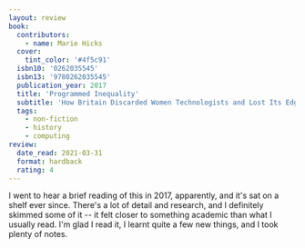 ```yaml
---
layout: review
book:
  contributors:
    - name: Marie Hicks
  cover:
    tint_color: '#4f5c91'
  isbn10: '0262035545'
  isbn13: '9780262035545'
  publication_year: 2017
  title: 'Programmed Inequality'
  subtitle: 'How Britain Discarded Women Technologists and Lost Its Edge in Computing'
  tags:
    - non-fiction
    - history
    - computing
review:
  date_read: 2021-03-31
  format: hardback
  rating: 4
---
```


I went to hear a brief reading of this in 2017, apparently, and it's sat on a shelf ever since.
There's a lot of detail and research, and I definitely skimmed some of it -- it felt closer to something academic than what I usually read.
I'm glad I read it, I learnt quite a few new things, and I took plenty of notes.
